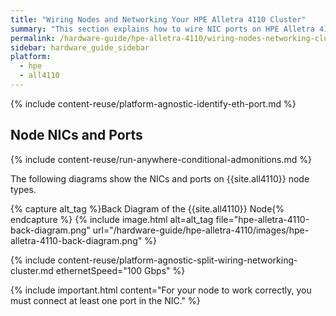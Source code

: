 ```yaml
---
title: "Wiring Nodes and Networking Your HPE Alletra 4110 Cluster"
summary: "This section explains how to wire NIC ports on HPE Alletra 4110 nodes and how to network a cluster."
permalink: /hardware-guide/hpe-alletra-4110/wiring-nodes-networking-cluster.html
sidebar: hardware_guide_sidebar
platform:
  - hpe
  - all4110
---
```


{% include content-reuse/platform-agnostic-identify-eth-port.md %}

## Node NICs and Ports
{% include content-reuse/run-anywhere-conditional-admonitions.md %}

The following diagrams show the NICs and ports on {{site.all4110}} node types.

{% capture alt_tag %}Back Diagram of the {{site.all4110}} Node{% endcapture %}
{% include image.html alt=alt_tag file="hpe-alletra-4110-back-diagram.png" url="/hardware-guide/hpe-alletra-4110/images/hpe-alletra-4110-back-diagram.png" %}

{% include content-reuse/platform-agnostic-split-wiring-networking-cluster.md ethernetSpeed="100 Gbps" %}

{% include important.html content="For your node to work correctly, you must connect at least one port in the NIC." %}
